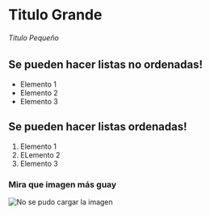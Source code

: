 # Titulo Grande
###### Titulo Pequeño
## Se pueden hacer listas no ordenadas!
* Elemento 1
* Elemento 2
* Elemento 3
## Se pueden hacer listas ordenadas!
1. Elemento 1
2. ELemento 2
3. Elemento 3
### Mira que imagen más guay
![No se pudo cargar la imagen]([/home/rammarads/Downloads/baixa.jpeg](https://imagenes.elpais.com/resizer/7h3tfk0DLAi5j265h4va_fCK1Yc=/980x0/arc-anglerfish-eu-central-1-prod-prisa.s3.amazonaws.com/public/ZQLGLQKZJMFWAWTIUQ7PAS3AWY.jpg))
